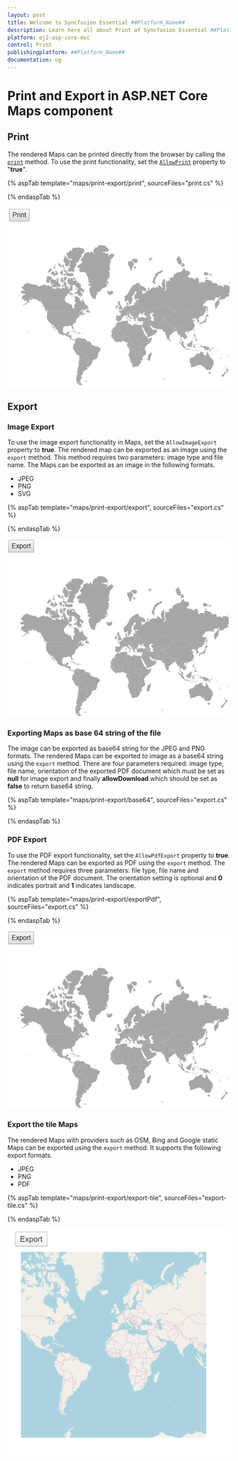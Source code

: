 ```yaml
---
layout: post
title: Welcome to Syncfusion Essential ##Platform_Name##
description: Learn here all about Print of Syncfusion Essential ##Platform_Name## widgets based on HTML5 and jQuery.
platform: ej2-asp-core-mvc
control: Print
publishingplatform: ##Platform_Name##
documentation: ug
---
```


# Print and Export in ASP.NET Core Maps component

## Print

The rendered Maps can be printed directly from the browser by calling the [`print`](https://ej2.syncfusion.com/documentation/api/maps/#print) method. To use the print functionality, set the [`AllowPrint`](https://help.syncfusion.com/cr/aspnetcore-js2/Syncfusion.EJ2.Maps.Maps.html#Syncfusion_EJ2_Maps_Maps_AllowPrint) property to "**true**".

{% aspTab template="maps/print-export/print", sourceFiles="print.cs" %}

{% endaspTab %}

![Print](../images/Print/print.png)

## Export

### Image Export

To use the image export functionality in Maps, set the `AllowImageExport` property to **true**. The rendered map can be exported as an image using the `export` method. This method requires two parameters: image type and file name. The Maps can be exported as an image in the following formats.

* JPEG
* PNG
* SVG

{% aspTab template="maps/print-export/export", sourceFiles="export.cs" %}

{% endaspTab %}

![Image export](../images/Print/export.png)

### Exporting Maps as base 64 string of the file

The image can be exported as base64 string for the JPEG and PNG formats. The rendered Maps can be exported to image as a base64 string using the `export` method. There are four parameters required: image type, file name, orientation of the exported PDF document which must be set as **null** for image export and finally **allowDownload** which should be set as **false** to return base64 string.

{% aspTab template="maps/print-export/base64", sourceFiles="export.cs" %}

{% endaspTab %}

### PDF Export

To use the PDF export functionality, set the `AllowPdfExport` property to **true**. The rendered Maps can be exported as PDF using the `export` method. The `export`  method requires three parameters: file type, file name and orientation of the PDF document. The orientation setting is optional and **0** indicates portrait and **1** indicates landscape.

{% aspTab template="maps/print-export/exportPdf", sourceFiles="export.cs" %}

{% endaspTab %}

![PDF export](../images/Print/export.png)

### Export the tile Maps

The rendered Maps with providers such as OSM, Bing and Google static Maps can be exported using the `export` method. It supports the following export formats.

* JPEG
* PNG
* PDF

{% aspTab template="maps/print-export/export-tile", sourceFiles="export-tile.cs" %}

{% endaspTab %}

![Tile export](../images/Print/osm-export.png)